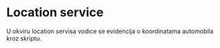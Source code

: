 # Location service
U okviru location servisa vodice se evidencija o koordinatama automobila kroz skriptu.
